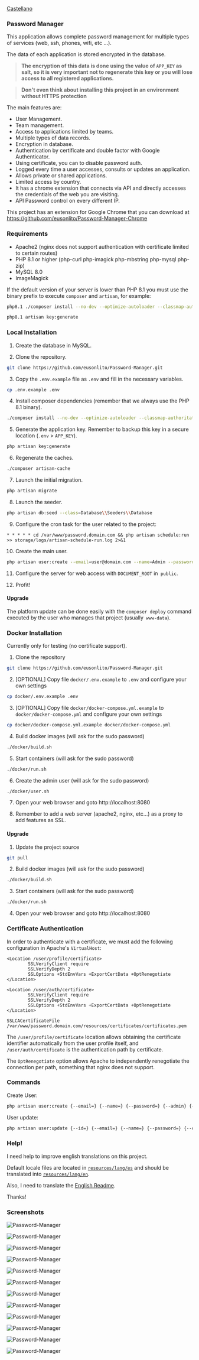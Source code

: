[Castellano](readme.es.md)

### Password Manager

This application allows complete password management for multiple types of services (web, ssh, phones, wifi, etc ...).

The data of each application is stored encrypted in the database.

> **The encryption of this data is done using the value of `APP_KEY` as salt, so it is very important not to regenerate this key or you will lose access to all registered applications.**

> **Don't even think about installing this project in an environment without HTTPS protection**

The main features are:

* User Management.
* Team management.
* Access to applications limited by teams.
* Multiple types of data records.
* Encryption in database.
* Authentication by certificate and double factor with Google Authenticator.
* Using certificate, you can to disable password auth.
* Logged every time a user accesses, consults or updates an application.
* Allows private or shared applications.
* Limited access by country.
* It has a chrome extension that connects via API and directly accesses the credentials of the web you are visiting.
* API Password control on every different IP.

This project has an extension for Google Chrome that you can download at https://github.com/eusonlito/Password-Manager-Chrome

### Requirements

- Apache2 (nginx does not support authentication with certificate limited to certain routes)
- PHP 8.1 or higher (php-curl php-imagick php-mbstring php-mysql php-zip)
- MySQL 8.0
- ImageMagick

If the default version of your server is lower than PHP 8.1 you must use the binary prefix to execute `composer` and `artisan`, for example:

```bash
php8.1 ./composer install --no-dev --optimize-autoloader --classmap-authoritative --ansi
```

```bash
php8.1 artisan key:generate
```

### Local Installation

1. Create the database in MySQL.

2. Clone the repository.

```bash
git clone https://github.com/eusonlito/Password-Manager.git
```

3. Copy the `.env.example` file as `.env` and fill in the necessary variables.

```bash
cp .env.example .env
```

4. Install composer dependencies (remember that we always use the PHP 8.1 binary).

```bash
./composer install --no-dev --optimize-autoloader --classmap-authoritative --ansi
```

5. Generate the application key. Remember to backup this key in a secure location (`.env` > `APP_KEY`).

```bash
php artisan key:generate
```

6. Regenerate the caches.

```bash
./composer artisan-cache
```

7. Launch the initial migration.

```bash
php artisan migrate
```

8. Launch the seeder.

```bash
php artisan db:seed --class=Database\\Seeders\\Database
```

9. Configure the cron task for the user related to the project:

```
* * * * * cd /var/www/password.domain.com && php artisan schedule:run >> storage/logs/artisan-schedule-run.log 2>&1
```

10. Create the main user.

```bash
php artisan user:create --email=user@domain.com --name=Admin --password=StrongPassword2 --admin
```

11. Configure the server for web access with `DOCUMENT_ROOT` in` public`.

12. Profit!

#### Upgrade

The platform update can be done easily with the `composer deploy` command executed by the user who manages that project (usually` www-data`).

### Docker Installation

Currently only for testing (no certificate support).

1. Clone the repository

```bash
git clone https://github.com/eusonlito/Password-Manager.git
```

2. [OPTIONAL] Copy file `docker/.env.example` to `.env` and configure your own settings

```bash
cp docker/.env.example .env
```

3. [OPTIONAL] Copy file `docker/docker-compose.yml.example` to `docker/docker-compose.yml` and configure your own settings

```bash
cp docker/docker-compose.yml.example docker/docker-compose.yml
```

4. Build docker images (will ask for the sudo password)

```bash
./docker/build.sh
```

5. Start containers (will ask for the sudo password)

```bash
./docker/run.sh
```

6. Create the admin user (will ask for the sudo password)

```bash
./docker/user.sh
```

7. Open your web browser and goto http://localhost:8080

8. Remember to add a web server (apache2, nginx, etc...) as a proxy to add features as SSL.

#### Upgrade

1. Update the project source

```bash
git pull
```

2. Build docker images (will ask for the sudo password)

```bash
./docker/build.sh
```

3. Start containers (will ask for the sudo password)

```bash
./docker/run.sh
```

4. Open your web browser and goto http://localhost:8080

### Certificate Authentication

In order to authenticate with a certificate, we must add the following configuration in Apache's `VirtualHost`:

```
<Location /user/profile/certificate>
        SSLVerifyClient require
        SSLVerifyDepth 2
        SSLOptions +StdEnvVars +ExportCertData +OptRenegotiate
</Location>

<Location /user/auth/certificate>
        SSLVerifyClient require
        SSLVerifyDepth 2
        SSLOptions +StdEnvVars +ExportCertData +OptRenegotiate
</Location>

SSLCACertificateFile /var/www/password.domain.com/resources/certificates/certificates.pem
```

The `/user/profile/certificate` location allows obtaining the certificate identifier automatically from the user profile itself, and `/user/auth/certificate` is the authentication path by certificate.

The `OptRenegotiate` option allows Apache to independently renegotiate the connection per path, something that nginx does not support.

### Commands

Create User:

```bash
php artisan user:create {--email=} {--name=} {--password=} {--admin} {--readonly} {--teams=}
```

User update:

```bash
php artisan user:update {--id=} {--email=} {--name=} {--password=} {--certificate=} {--tfa_enabled=} {--admin=} {- readonly=} {--enabled=} {--teams=}
```

### Help!

I need help to improve english translations on this project.

Default locale files are located in [`resources/lang/es`](resources/lang/es) and should be translated into [`resources/lang/en`](resources/lang/en).

Also, I need to translate the [English Readme](readme.en.md).

Thanks!

### Screenshots

![Password-Manager](https://user-images.githubusercontent.com/644551/128019854-2d313657-29ec-48e8-bb8e-9802eb05858f.png)

![Password-Manager](https://user-images.githubusercontent.com/644551/128019842-4ea81ac4-a8c3-405a-92d5-d174b5997b93.png)

![Password-Manager](https://user-images.githubusercontent.com/644551/128019852-94612c82-03a3-4328-91d7-0c1c918056aa.png)

![Password-Manager](https://user-images.githubusercontent.com/644551/128019851-1b6f845a-c5cf-4870-b056-d86c1b9d46e2.png)

![Password-Manager](https://user-images.githubusercontent.com/644551/128019849-c63330dc-0c19-4ea6-90fe-c519c5b91091.png)

![Password-Manager](https://user-images.githubusercontent.com/644551/128019846-f44500b9-302b-47e6-91df-afe8918c732d.png)

![Password-Manager](https://user-images.githubusercontent.com/644551/128019845-03d88565-71e1-4cff-85a4-5c41042c72d6.png)

![Password-Manager](https://user-images.githubusercontent.com/644551/128019834-9ac49dbc-fcab-4129-aeea-8ca0906c99db.png)

![Password-Manager](https://user-images.githubusercontent.com/644551/128019829-8015cb2e-db1a-4100-8a0d-088e5e17411a.png)

![Password-Manager](https://user-images.githubusercontent.com/644551/128019826-dc34723b-e446-4541-b14c-36d7b4b81e16.png)

![Password-Manager](https://user-images.githubusercontent.com/644551/128019838-9bad81b4-1e9b-4591-a8c1-44193130a117.png)

![Password-Manager](https://user-images.githubusercontent.com/644551/128019844-f74e3b26-57fa-48b9-8849-0410f8e0b99b.png)

